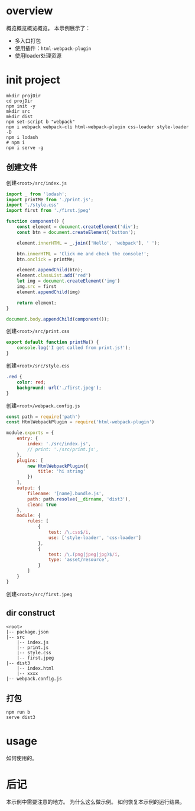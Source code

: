 # overview
概览概览概览概览。
本示例展示了：
- 多入口打包  
- 使用插件：`html-webpack-plugin`  
- 使用loader处理资源  

# init project
```shell
mkdir projDir
cd projDir
npm init -y
mkdir src
mkdir dist
npm set-script b "webpack"
npm i webpack webpack-cli html-webpack-plugin css-loader style-loader -D
npm i lodash
# npm i 
npm i serve -g
```

## 创建文件
创建`<root>/src/index.js`
```js
import _ from 'lodash';
import printMe from './print.js';
import './style.css'
import first from './first.jpeg'

function component() {
    const element = document.createElement('div');
    const btn = document.createElement('button');

    element.innerHTML = _.join(['Hello', 'webpack'], ' ');

    btn.innerHTML = 'Click me and check the console!';
    btn.onclick = printMe;

    element.appendChild(btn);
    element.classList.add('red')
    let img = document.createElement('img')
    img.src = first
    element.appendChild(img)

    return element;
}

document.body.appendChild(component());
```

创建`<root>/src/print.css`
```js
export default function printMe() {
    console.log('I get called from print.js!');
}
```

创建`<root>/src/style.css`
```css
.red {
    color: red;
    background: url('./first.jpeg');
}
```
创建`<root>/webpack.config.js`
```js
const path = require('path')
const HtmlWebpackPlugin = require('html-webpack-plugin')

module.exports = {
    entry: {
        index: './src/index.js',
        // print: './src/print.js',
    },
    plugins: [
        new HtmlWebpackPlugin({
            title: 'hi string'
        })
    ],
    output: {
        filename: '[name].bundle.js',
        path: path.resolve(__dirname, 'dist3'),
        clean: true
    },
    module: {
        rules: [
            {
                test: /\.css$/i,
                use: ['style-loader', 'css-loader']
            },
            {
                test: /\.(png|jpeg|jpg)$/i,
                type: 'asset/resource',
            }
        ]
    }
}
```
创建`<root>/src/first.jpeg`

## dir construct
```
<root>
|-- package.json
|-- src
    |-- index.js
    |-- print.js
    |-- style.css
    |-- first.jpeg
|-- dist3
    |-- index.html
    |-- xxxx
|-- webpack.config.js
```

## 打包
```shell
npm run b
serve dist3
```

# usage
如何使用的。

# 后记
本示例中需要注意的地方。
为什么这么做示例。
如何恢复本示例的运行结果。